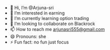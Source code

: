 - 👋 Hi, I’m @Arjuna-sri
- 👀 I’m interested in earning
- 🌱 I’m currently learning option trading
- 💞️ I’m looking to collaborate on Blackrock
- 📫 How to reach me arjunasri555@gmail.com
- 😄 Pronouns: she
- ⚡ Fun fact: no fun just focus

<!---
Arjuna-sri/Arjuna-sri is a ✨ special ✨ repository because its `README.md` (this file) appears on your GitHub profile.
You can click the Preview link to take a look at your changes.
--->
